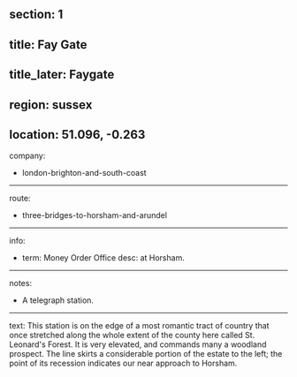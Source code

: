 section: 1
----
title: Fay Gate
----
title_later: Faygate
----
region: sussex
----
location: 51.096, -0.263
----
company:
- london-brighton-and-south-coast
----
route:
- three-bridges-to-horsham-and-arundel
----
info:
- term: Money Order Office
  desc: at Horsham.
----
notes:
- A telegraph station.
----
text: This station is on the edge of a most romantic tract of country that once stretched along the whole extent of the county here called St. Leonard's Forest. It is very elevated, and commands many a woodland prospect. The line skirts a considerable portion of the estate to the left; the point of its recession indicates our near approach to Horsham.
